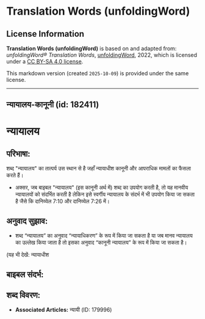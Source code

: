 # Translation Words (unfoldingWord)

## License Information

**Translation Words (unfoldingWord)** is based on and adapted from: _unfoldingWord® Translation Words_, [unfoldingWord](https://unfoldingword.org/utw), 2022, which is licensed under a [CC BY-SA 4.0 license](https://creativecommons.org/licenses/by-sa/4.0/legalcode.en).

This markdown version (created `2025-10-09`) is provided under the same license.



--------------------------------

## न्यायालय-कानूनी (id: 182411)

न्यायालय
========

परिभाषा:
--------

शब्द "न्यायालय" का तात्पर्य उस स्थान से है जहाँ न्यायाधीश कानूनी और आपराधिक मामलों का फैसला करते हैं।

* अक्सर, जब बाइबल "न्यायालय" (इस कानूनी अर्थ में) शब्द का उपयोग करती है, तो यह मानवीय न्यायालयों को संदर्भित करती है लेकिन इसे स्वर्गीय न्यायालय के संदर्भ में भी उपयोग किया जा सकता है जैसे कि दानिय्येल 7:10 और दानिय्येल 7:26 में।

अनुवाद सुझाव:
-------------

* शब्द “न्यायालय” का अनुवाद “न्यायाधिकरण” के रूप में किया जा सकता है या जब मानव न्यायालय का उल्लेख किया जाता है तो इसका अनुवाद “कानूनी न्यायालय” के रूप में किया जा सकता है।

(यह भी देखें: न्यायाधीश

बाइबल संदर्भ:
-------------

शब्द विवरण:
-----------

* **Associated Articles:** न्यायी (ID: 179996)

